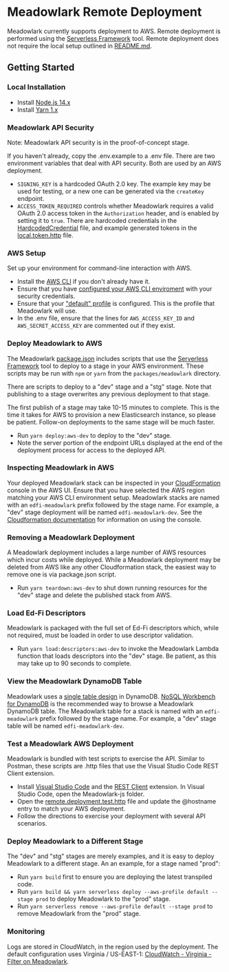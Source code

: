 # Meadowlark Remote Deployment

Meadowlark currently supports deployment to AWS. Remote deployment is performed using the [Serverless Framework](https://www.serverless.com/framework/docs) tool. Remote deployment does not require the local setup outlined in [README.md](README.md).

## Getting Started

### Local Installation

* Install [Node.js 14.x](https://nodejs.org/en/download/releases/)
* Install [Yarn 1.x](https://classic.yarnpkg.com/lang/en/)


### Meadowlark API Security 

Note: Meadowlark API security is in the proof-of-concept stage.

If you haven't already, copy the .env.example to a .env file. There are two environment variables that deal with API security. Both are used by an AWS deployment.
* `SIGNING_KEY` is a hardcoded OAuth 2.0 key. The example key may be used for testing, or a new one can be generated via the `createKey` endpoint.
* `ACCESS_TOKEN_REQUIRED` controls whether Meadowlark requires a valid OAuth 2.0 access token in the `Authorization` header, and is enabled by setting it to `true`. There are hardcoded credentials in the [HardcodedCredential](packages/meadowlark/src/security/HardcodedCredential.ts) file, and example generated tokens in the [local.token.http](packages/meadowlark/test/http/local.token.http) file.


### AWS Setup
Set up your environment for command-line interaction with AWS.

* Install the [AWS CLI](https://docs.aws.amazon.com/cli/latest/userguide/getting-started-install.html) if you don't already have it.
* Ensure that you have [configured your AWS CLI enviroment](https://docs.aws.amazon.com/cli/latest/userguide/cli-chap-configure.html) with your security credentials.
* Ensure that your ["default" profile](https://docs.aws.amazon.com/cli/latest/userguide/cli-configure-profiles.html) is configured. This is the profile that Meadowlark will use.
* In the .env file, ensure that the lines for `AWS_ACCESS_KEY_ID` and `AWS_SECRET_ACCESS_KEY` are commented out if they exist.


### Deploy Meadowlark to AWS

The Meadowlark [package.json](packages/meadowlark/package.json) includes scripts that use the [Serverless Framework](https://www.serverless.com/framework/docs) tool to deploy to a stage in your AWS environment. These scripts may be run with `npm` or `yarn` from the `packages/meadowlark` directory.

There are scripts to deploy to a "dev" stage and a "stg" stage. Note that publishing to a stage overwrites any previous deployment to that stage.

The first publish of a stage may take 10-15 minutes to complete. This is the time it takes for AWS to provision a new Elasticsearch instance, so please be patient. Follow-on deployments to the same stage will be much faster.

* Run `yarn deploy:aws-dev` to deploy to the "dev" stage.
* Note the server portion of the endpoint URLs displayed at the end of the deployment process for access to the deployed API.


### Inspecting Meadowlark in AWS

Your deployed Meadowlark stack can be inspected in your [CloudFormation](https://console.aws.amazon.com/cloudformation/home) console in the AWS UI. Ensure that you have selected the AWS region matching your AWS CLI environment setup. Meadowlark stacks are named with an `edfi-meadowlark` prefix followed by the stage name. For example, a "dev" stage deployment will be named `edfi-meadowlark-dev`. See the [Cloudformation documentation](https://docs.aws.amazon.com/AWSCloudFormation/latest/UserGuide/cfn-console-view-stack-data-resources.html) for information on using the console.


### Removing a Meadowlark Deployment

A Meadowlark deployment includes a large number of AWS resources which incur costs while deployed. While a Meadowlark deployment may be deleted from AWS like any other Cloudformation stack, the easiest way to remove one is via package.json script.

* Run `yarn teardown:aws-dev` to shut down running resources for the "dev" stage and delete the published stack from AWS.


### Load Ed-Fi Descriptors

Meadowlark is packaged with the full set of Ed-Fi descriptors which, while not required, must be loaded in order to use descriptor validation. 

* Run `yarn load:descriptors:aws-dev` to invoke the Meadowlark Lambda function that loads descriptors into the "dev" stage. Be patient, as this may take up to 90 seconds to complete.


### View the Meadowlark DynamoDB Table

Meadowlark uses a [single table design](https://aws.amazon.com/blogs/compute/creating-a-single-table-design-with-amazon-dynamodb/) in DynamoDB. [NoSQL Workbench for DynamoDB](https://docs.aws.amazon.com/amazondynamodb/latest/developerguide/workbench.html) is the recommended way to browse a Meadowlark DynamoDB table. The Meadowlark table for a stack is named with an `edfi-meadowlark` prefix followed by the stage name. For example, a "dev" stage table will be named `edfi-meadowlark-dev`.


### Test a Meadowlark AWS Deployment

Meadowlark is bundled with test scripts to exercise the API. Similar to Postman, these scripts are .http files that use the Visual Studio Code REST Client extension.

* Install [Visual Studio Code](https://code.visualstudio.com/) and the [REST Client](https://marketplace.visualstudio.com/items?itemName=humao.rest-client) extension. In Visual Studio Code, open the Meadowlark-js folder.
* Open the [remote.deployment.test.http](packages/meadowlark/test/http/remote.deployment.test.http) file and update the @hostname entry to match your AWS deployment.
* Follow the directions to exercise your deployment with several API scenarios.


### Deploy Meadowlark to a Different Stage

The "dev" and "stg" stages are merely examples, and it is easy to deploy Meadowlark to a different stage. An an example, for a stage named "prod":
* Run `yarn build` first to ensure you are deploying the latest transpiled code.
* Run `yarn build && yarn serverless deploy --aws-profile default --stage prod` to deploy Meadowlark to the "prod" stage.
* Run `yarn serverless remove --aws-profile default --stage prod` to remove Meadowlark from the "prod" stage.

### Monitoring

Logs are stored in CloudWatch, in the region used by the deployment. The default configuration uses Virginia / US-EAST-1: 
[CloudWatch - Virginia - Filter on Meadowlark](https://console.aws.amazon.com/cloudwatch/home?region=us-east-1#logsV2:log-groups$3FlogGroupNameFilter$3Dmeadowlark).

